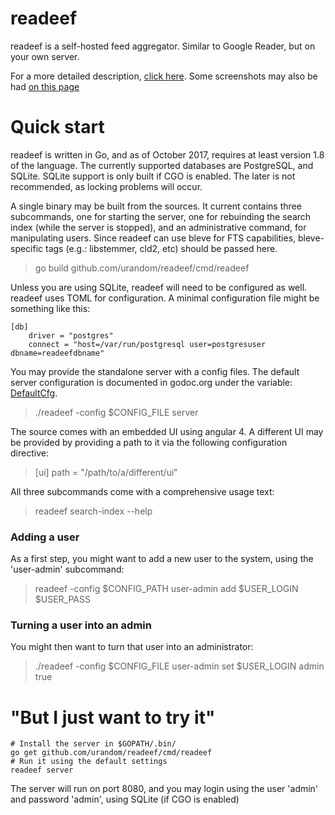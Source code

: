 readeef
=======

readeef is a self-hosted feed aggregator. Similar to Google Reader, but on your own server.

For a more detailed description, [click here](https://www.sugr.org:32443/en/products/readeef).
Some screenshots may also be had [on this page](https://www.sugr.org:32443/en/products/readeef#gallery)

Quick start
===========

readeef is written in Go, and as of October 2017, requires at least version 1.8 of the language. The currently supported databases are PostgreSQL, and SQLite. SQLite support is only built if CGO is enabled. The later is not recommended, as locking problems will occur.

A single binary may be built from the sources. It current contains three subcommands, one for starting the server, one for rebuinding the search index (while the server is stopped), and an administrative command, for manipulating users. Since readeef can use bleve for FTS capabilities, bleve-specific tags (e.g.: libstemmer, cld2, etc) should be passed here.

> go build github.com/urandom/readeef/cmd/readeef

Unless you are using SQLite, readeef will need to be configured as well. readeef uses TOML for configuration. A minimal configuration file might be something like this:

```
[db]
    driver = "postgres"
    connect = "host=/var/run/postgresql user=postgresuser dbname=readeefdbname"
```

You may provide the standalone server with a config files. The default server configuration is documented in godoc.org under the variable: [DefaultCfg](http://godoc.org/github.com/urandom/readeef/config#pkg-variables).

> ./readeef -config $CONFIG_FILE server

The source comes with an embedded UI using angular 4. A different UI may be provided by providing a path to it via the following configuration directive:

> [ui]
>      path = "/path/to/a/different/ui"

All three subcommands come with a comprehensive usage text:

> readeef search-index --help

### Adding a user

As a first step, you might want to add a new user to the system, using the 'user-admin' subcommand:

> readeef -config $CONFIG_PATH user-admin add $USER_LOGIN $USER_PASS

### Turning a user into an admin

You might then want to turn that user into an administrator:

> ./readeef -config $CONFIG_FILE user-admin set $USER_LOGIN admin true

"But I just want to try it"
===========================

    # Install the server in $GOPATH/.bin/
    go get github.com/urandom/readeef/cmd/readeef
    # Run it using the default settings
    readeef server
    
The server will run on port 8080, and you may login using the user 'admin' and password 'admin', using SQLite (if CGO is enabled)
